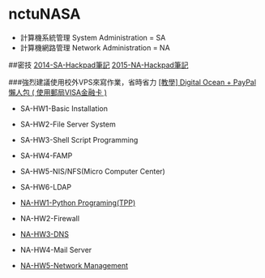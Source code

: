 # nctuNASA
* 計算機系統管理 System Administration = SA
* 計算機網路管理 Network Administration = NA

##密技
[2014-SA-Hackpad筆記](https://hackpad.com/2014-SA-OSVYgtAZXfD)
[2015-NA-Hackpad筆記](https://hackpad.com/2015-NA-r1LuluBmtr8)

###強烈建議使用校外VPS來寫作業，省時省力
[[教學] Digital Ocean + PayPal 懶人包 ( 使用郵局VISA金融卡 )](https://tnlin.wordpress.com/2015/05/23/%E6%95%99%E5%AD%B8-digital-ocean-%E6%87%B6%E4%BA%BA%E5%8C%85/)

* SA-HW1-Basic Installation
* SA-HW2-File Server System
* SA-HW3-Shell Script Programming
* SA-HW4-FAMP
* SA-HW5-NIS/NFS(Micro Computer Center)
* SA-HW6-LDAP

* [NA-HW1-Python Programing(TPP)](https://github.com/tnlin/nctuNASA/tree/master/NA-HW1-Twitch_Play_Pokemon)
* NA-HW2-Firewall
* [NA-HW3-DNS](https://tnlin.wordpress.com/2015/05/26/na-dns-server-with-bind910/)
* NA-HW4-Mail Server
* [NA-HW5-Network Management](https://tnlin.wordpress.com/2015/07/04/na-%E4%BD%BF%E7%94%A8snmp-rrdtool-cacti-%E7%9B%A3%E6%8E%A7%E7%B6%B2%E7%AB%99-on-freebsd-10-1/)
